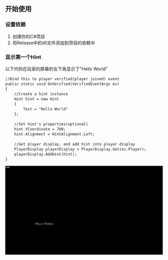 ## 开始使用
### 设置依赖
1. 创建你的C#项目
2. 将Release中的dll文件添加到项目的依赖中
### 显示第一个Hint
以下代码在玩家的屏幕的左下角显示了"Hello World"
```CSharp
//Bind this to player verified(player joined) event
public static void OnVerified(VerifiedEventArgs ev)
{
    //Create a hint instance
    Hint hint = new Hint
    {
        Text = "Hello World"
    };

    //Set hint's properties(optional)
    hint.YCoordinate = 700;
    hint.Alignment = HintAlignment.Left;

    //Get player display, and add hint into player display
    PlayerDisplay playerDisplay = PlayerDisplay.Get(ev.Player);
    playerDisplay.AddHint(hint);
}
```
![The hint view](Images/GettingStartedExample.jpg)